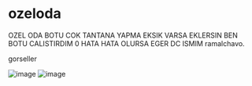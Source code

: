 # ozeloda

OZEL ODA BOTU COK TANTANA YAPMA EKSIK VARSA EKLERSIN BEN BOTU CALISTIRDIM 0 HATA 
HATA OLURSA EGER DC ISMIM ramalchavo.

gorseller

![image](https://cdn.discordapp.com/attachments/1214872936700317727/1340007600850337875/Ekran_goruntusu_2025-02-14_211059.png?ex=67b0cad4&is=67af7954&hm=2d517a2a1175f08958235d61dff91f99dc85d301ff1a9a61e79a0105cd81054b&)
![image](https://cdn.discordapp.com/attachments/1214872936700317727/1340007786767061033/Ekran_goruntusu_2025-02-14_211154.png?ex=67b0cb00&is=67af7980&hm=1ce093edd464d4ced920c57dfa703518efb478be063ed5a212b9076ea70d167f&)
